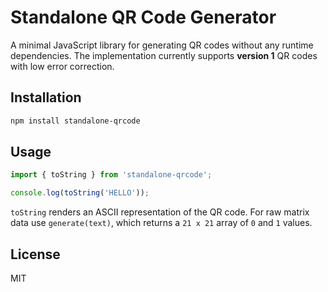 # Standalone QR Code Generator

A minimal JavaScript library for generating QR codes without any runtime dependencies. The implementation currently supports **version 1** QR codes with low error correction.

## Installation

```bash
npm install standalone-qrcode
```

## Usage

```js
import { toString } from 'standalone-qrcode';

console.log(toString('HELLO'));
```

`toString` renders an ASCII representation of the QR code. For raw matrix data use `generate(text)`, which returns a `21 x 21` array of `0` and `1` values.

## License

MIT
